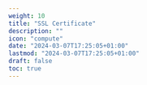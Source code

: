 ```yaml
---
weight: 10
title: "SSL Certificate"
description: ""
icon: "compute"
date: "2024-03-07T17:25:05+01:00"
lastmod: "2024-03-07T17:25:05+01:00"
draft: false
toc: true
---
```

